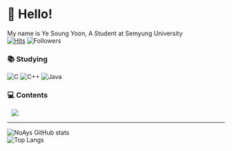 
# 👋 Hello!
My name is Ye Soung Yoon, A Student at Semyung University
<br>
 [![Hits](https://hits.seeyoufarm.com/api/count/incr/badge.svg?url=https%3A%2F%2Fgithub.com%2FNoAys&count_bg=%2379C83D&title_bg=%23555555&icon=&icon_color=%23E7E7E7&title=hits&edge_flat=false)](https://hits.seeyoufarm.com)
![Followers](https://img.shields.io/github/followers/NoAys?style=social)


<!--
**NoAys/NoAys** is a ✨ _special_ ✨ repository because its `README.md` (this file) appears on your GitHub profile.

Here are some ideas to get you started:

- 🔭 I’m currently working on ...
- 🌱 I’m currently learning ...
- 👯 I’m looking to collaborate on ...
- 🤔 I’m looking for help with ...
- 💬 Ask me about ...
- 📫 How to reach me: ...
- 😄 Pronouns: ...
- ⚡ Fun fact: ...
-->





### 📚 Studying
![C](https://img.shields.io/badge/c-%2300599C.svg?style=flat-the-badge&logo=c&logoColor=white)
![C++](https://img.shields.io/badge/c++-%2300599C.svg?style=flat-the-badge&logo=c%2B%2B&logoColor=white)
![Java](https://img.shields.io/badge/java-%23ED8B00.svg?style=flat-the-badge&logo=java&logoColor=white)


<h3> 💻 Contents </h3>         
     <a href="mailto:solluna9@semyung.ac.kr"> <img         src="https://img.shields.io/badge/Gmail-d14836?style=flat-square&logo=Gmail&logoColor=white&link=mailto:solluna9@semyung.ac.kr"        style="height : auto; margin-left : 10px; margin-right : 10px;"/>
 </a> 
 
<hr>

![NoAys GitHub stats](https://github-readme-stats.vercel.app/api?username=NoAys&theme=radical&show_icons=true)
<br>
![Top Langs](https://github-readme-stats.vercel.app/api/top-langs/?username=NoAys&layout=demo&theme=radical)

